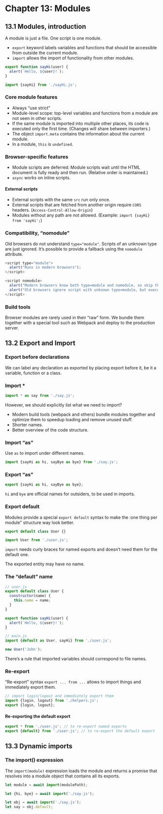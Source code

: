 # Chapter 13: Modules

## 13.1 Modules, introduction

A module is just a file. One script is one module.

- `export` keyword labels variables and functions that should be accessible from outside the current module.
- `import` allows the import of functionality from other modules.

```js
export function sayHi(user) {
  alert(`Hello, ${user}!`);
}
```

```js
import {sayHi} from './sayHi.js';
```

### Core module features

- Always “use strict”
- Module-level scope: top-level variables and functions from a module are not seen in other scripts.
- If the same module is imported into multiple other places, its code is executed only the first time. (Changes will share between importers.)
- The object `import.meta` contains the information about the current module.
- In a module, `this` is `undefined`.

### Browser-specific features

- Module scripts are deferred: Module scripts wait until the HTML document is fully ready and then run. (Relative order is maintained.)
- `async` works on inline scripts.

#### External scripts
- External scripts with the same `src` run only once.
- External scripts that are fetched from another origin require `CORS` headers. (`Access-Control-Allow-Origin`)
- Modules without any path are not allowed. (Example: `import {sayHi} from 'sayHi';`)

### Compatibility, “nomodule”

Old browsers do not understand `type="module"`. Scripts of an unknown type are just ignored. It’s possible to provide a fallback using the `nomodule` attribute.

```js
<script type="module">
  alert("Runs in modern browsers");
</script>

<script nomodule>
  alert("Modern browsers know both type=module and nomodule, so skip this")
  alert("Old browsers ignore script with unknown type=module, but execute this.");
</script>
```

### Build tools

Browser modules are rarely used in their “raw” form. We bundle them together with a special tool such as Webpack and deploy to the production server.


## 13.2 Export and Import

### Export before declarations

We can label any declaration as exported by placing export before it, be it a variable, function or a class.

### Import *

```js
import * as say from './say.js';
```

However, we should explicitly list what we need to import?
- Modern build tools (webpack and others) bundle modules together and optimize them to speedup loading and remove unused stuff.
- Shorter names.
- Better overview of the code structure.

### Import “as”

Use `as` to import under different names.

```js
import {sayHi as hi, sayBye as bye} from './say.js';
```

### Export “as”

```js
export {sayHi as hi, sayBye as bye};
```

`hi` and `bye` are official names for outsiders, to be used in imports.

### Export default

Modules provide a special `export default`  syntax to make the :one thing per module" structure way look better.

```js
export default class User {}

import User from './user.js';
```

`import` needs curly braces for named exports and doesn’t need them for the default one.

The exported entity may have no name.

### The “default” name

```js
// user.js
export default class User {
  constructor(name) {
    this.name = name;
  }
}

export function sayHi(user) {
  alert(`Hello, ${user}!`);
}

// main.js
import {default as User, sayHi} from './user.js';

new User('John');
```

There’s a rule that imported variables should correspond to file names.

### Re-export

“Re-export” syntax `export ... from ...` allows to import things and immediately export them.

```js
// import login/logout and immediately export them
import {login, logout} from './helpers.js';
export {login, logout};
```

#### Re-exporting the default export

```js
export * from './user.js'; // to re-export named exports
export {default} from './user.js'; // to re-export the default export
```

## 13.3 Dynamic imports

### The import() expression

The `import(module)` expression loads the module and returns a promise that resolves into a module object that contains all its exports.

```js
let module = await import(modulePath);

let {hi, bye} = await import('./say.js');

let obj = await import('./say.js');
let say = obj.default;
```

